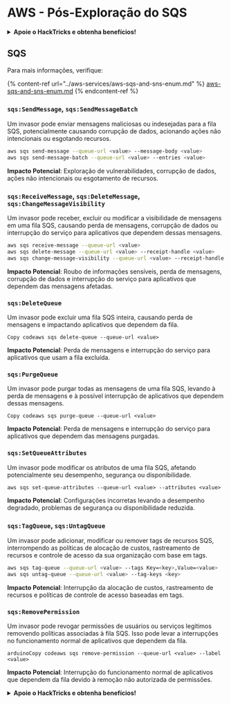 # AWS - Pós-Exploração do SQS

<details>

<summary><strong>Apoie o HackTricks e obtenha benefícios!</strong></summary>

* Se você deseja ver sua **empresa anunciada no HackTricks** ou se deseja acessar a **última versão do PEASS ou baixar o HackTricks em PDF**, verifique os [**PLANOS DE ASSINATURA**](https://github.com/sponsors/carlospolop)!
* Obtenha o [**swag oficial do PEASS & HackTricks**](https://peass.creator-spring.com)
* Descubra [**The PEASS Family**](https://opensea.io/collection/the-peass-family), nossa coleção exclusiva de [**NFTs**](https://opensea.io/collection/the-peass-family)
* **Junte-se ao** 💬 [**grupo do Discord**](https://discord.gg/hRep4RUj7f) ou ao [**grupo do telegram**](https://t.me/peass) ou **siga-me** no **Twitter** 🐦 [**@carlospolopm**](https://twitter.com/carlospolopm).
* **Compartilhe seus truques de hacking enviando PRs para os repositórios do** [**HackTricks**](https://github.com/carlospolop/hacktricks) e [**HackTricks Cloud**](https://github.com/carlospolop/hacktricks-cloud) no github.

</details>

## SQS

Para mais informações, verifique:

{% content-ref url="../aws-services/aws-sqs-and-sns-enum.md" %}
[aws-sqs-and-sns-enum.md](../aws-services/aws-sqs-and-sns-enum.md)
{% endcontent-ref %}

### `sqs:SendMessage`, `sqs:SendMessageBatch`

Um invasor pode enviar mensagens maliciosas ou indesejadas para a fila SQS, potencialmente causando corrupção de dados, acionando ações não intencionais ou esgotando recursos.

```bash
aws sqs send-message --queue-url <value> --message-body <value>
aws sqs send-message-batch --queue-url <value> --entries <value>
```

**Impacto Potencial**: Exploração de vulnerabilidades, corrupção de dados, ações não intencionais ou esgotamento de recursos.

### `sqs:ReceiveMessage`, `sqs:DeleteMessage`, `sqs:ChangeMessageVisibility`

Um invasor pode receber, excluir ou modificar a visibilidade de mensagens em uma fila SQS, causando perda de mensagens, corrupção de dados ou interrupção do serviço para aplicativos que dependem dessas mensagens.

```bash
aws sqs receive-message --queue-url <value>
aws sqs delete-message --queue-url <value> --receipt-handle <value>
aws sqs change-message-visibility --queue-url <value> --receipt-handle <value> --visibility-timeout <value>
```

**Impacto Potencial**: Roubo de informações sensíveis, perda de mensagens, corrupção de dados e interrupção do serviço para aplicativos que dependem das mensagens afetadas.

### `sqs:DeleteQueue`

Um invasor pode excluir uma fila SQS inteira, causando perda de mensagens e impactando aplicativos que dependem da fila.

```arduino
Copy codeaws sqs delete-queue --queue-url <value>
```

**Impacto Potencial**: Perda de mensagens e interrupção do serviço para aplicativos que usam a fila excluída.

### `sqs:PurgeQueue`

Um invasor pode purgar todas as mensagens de uma fila SQS, levando à perda de mensagens e à possível interrupção de aplicativos que dependem dessas mensagens.

```arduino
Copy codeaws sqs purge-queue --queue-url <value>
```

**Impacto Potencial**: Perda de mensagens e interrupção do serviço para aplicativos que dependem das mensagens purgadas.

### `sqs:SetQueueAttributes`

Um invasor pode modificar os atributos de uma fila SQS, afetando potencialmente seu desempenho, segurança ou disponibilidade.

```arduino
aws sqs set-queue-attributes --queue-url <value> --attributes <value>
```

**Impacto Potencial**: Configurações incorretas levando a desempenho degradado, problemas de segurança ou disponibilidade reduzida.

### `sqs:TagQueue`, `sqs:UntagQueue`

Um invasor pode adicionar, modificar ou remover tags de recursos SQS, interrompendo as políticas de alocação de custos, rastreamento de recursos e controle de acesso da sua organização com base em tags.

```bash
aws sqs tag-queue --queue-url <value> --tags Key=<key>,Value=<value>
aws sqs untag-queue --queue-url <value> --tag-keys <key>
```

**Impacto Potencial**: Interrupção da alocação de custos, rastreamento de recursos e políticas de controle de acesso baseadas em tags.

### `sqs:RemovePermission`

Um invasor pode revogar permissões de usuários ou serviços legítimos removendo políticas associadas à fila SQS. Isso pode levar a interrupções no funcionamento normal de aplicativos que dependem da fila.

```arduino
arduinoCopy codeaws sqs remove-permission --queue-url <value> --label <value>
```

**Impacto Potencial**: Interrupção do funcionamento normal de aplicativos que dependem da fila devido à remoção não autorizada de permissões. 

<details>

<summary><strong>Apoie o HackTricks e obtenha benefícios!</strong></summary>

* Se você deseja ver sua **empresa anunciada no HackTricks** ou se deseja acessar a **última versão do PEASS ou baixar o HackTricks em PDF**, verifique os [**PLANOS DE ASSINATURA**](https://github.com/sponsors/carlospolop)!
* Obtenha o [**swag oficial do PEASS & HackTricks**](https://peass.creator-spring.com)
* Descubra [**The PEASS Family**](https://opensea.io/collection/the-peass-family), nossa coleção exclusiva de [**NFTs**](https://opensea.io/collection/the-peass-family)
* **Junte-se ao** 💬 [**grupo do Discord**](https://discord.gg/hRep4RUj7f) ou ao [**grupo do telegram**](https://t.me/peass) ou **siga-me** no **Twitter** 🐦 [**@carlospolopm**](https://twitter.com/carlospolopm).
* **Compartilhe seus truques de hacking enviando PRs para os repositórios do** [**HackTricks**](https://github.com/carlospolop/hacktricks) e [**HackTricks Cloud**](https://github.com/carlospolop/hacktricks-cloud) no github.

</details>